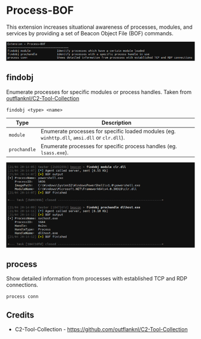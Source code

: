# Process-BOF

This extension increases situational awareness of processes, modules, and services by providing a set of Beacon Object File (BOF) commands.

![](_img/01.png)

## findobj

Enumerate processes for specific modules or process handles. Taken from [outflanknl/C2-Tool-Collection](https://github.com/outflanknl/C2-Tool-Collection/tree/main/BOF/FindObjects)

```
findobj <type> <name>
```

| Type         | Description                                                  |
|--------------| ------------------------------------------------------------ |
| `module`     | Enumerate processes for specific loaded modules (eg. `winhttp.dll`, `amsi.dll` or  `clr.dll`). |
| `prochandle` | Enumerate processes for specific process handles (eg. `lsass.exe`). |

![](_img/02.png)



## process

Show detailed information from processes with established TCP and RDP connections.

```
process conn
```


## Credits
* C2-Tool-Collection - https://github.com/outflanknl/C2-Tool-Collection

